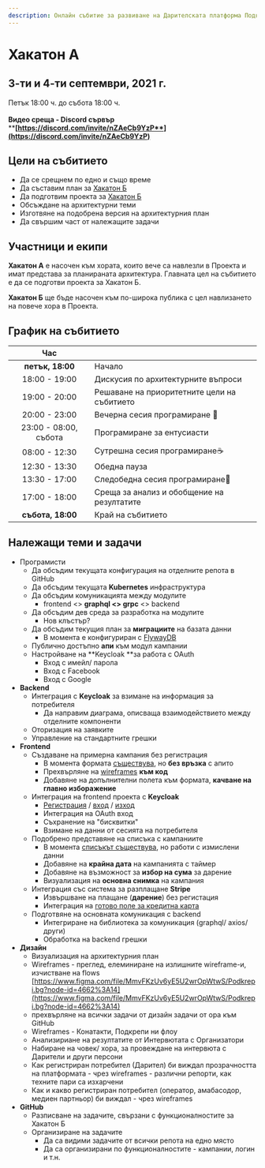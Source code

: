 ```yaml
---
description: Онлайн събитие за развиване на Дарителската платформа Подкрепи.бг
---
```


# Хакатон А

## 3-ти и 4-ти септември, 2021 г.

Петък 18:00 ч. до събота 18:00 ч.\
\
**Видео среща - Discord сървър**\
****[**https://discord.com/invite/nZAeCb9YzP**](https://discord.com/invite/nZAeCb9YzP)****

## Цели на събитието

* Да се срещнем по едно и също време
* Да съставим план за [Хакатон Б](hackaton-b.md)
* Да подготвим проекта за [Хакатон Б](hackaton-b.md)
* Обсъждане на архитектурни теми
* Изготвяне на подобрена версия на архитектурния план
* Да свършим част от належащите задачи

## Участници и екипи

**Хакатон А** е насочен към хората, които вече са навлезли в Проекта и имат представа за планираната архитектура. Главната цел на събитието е да се подготви проекта за Хакатон Б.

**Хакатон Б** ще бъде насочен към по-широка публика с цел навлизането на повече хора в Проекта.

## График на събитието

|          Час          |                                             |
| :-------------------: | ------------------------------------------- |
|    **петък, 18:00**   | Начало                                      |
|     18:00 - 19:00     | Дискусия по архитектурните въпроси          |
|     19:00 - 20:00     | Решаване на приоритетните цели на събитието |
|     20:00 - 23:00     | Вечерна сесия програмиране 🍻               |
| 23:00 - 08:00, събота | Програмиране за ентусиасти                  |
|     08:00 - 12:30     | Сутрешна сесия програмиране☕                |
|     12:30 - 13:30     | Обедна пауза                                |
|     13:30 - 17:00     | Следобедна сесия програмиране🥧             |
|     17:00 - 18:00     | Среща за анализ и обобщение на резултатите  |
|   **събота, 18:00**   | Край на събитието                           |

## Належащи теми и задачи

* Програмисти
  * Да обсъдим текущата конфигурация на отделните репота в GitHub
  * Да обсъдим текущата **Kubernetes** инфраструктура
  * Да обсъдим комуникацията между модулите
    * frontend <> **graphql <> grpc** <> backend
  * Да обсъдим дев среда за разработка на модулите
    * Нов клъстър?
  * Да обсъдим текущия план за **миграциите** на базата данни
    * В момента е конфигуриран с [FlywayDB](https://flywaydb.org)
  * Публично достъпно **апи** към модул кампании
  * Настройване на **Keycloak **за работа с OAuth
    * Вход с имейл/ парола
    * Вход с Facebook
    * Вход с Google
* **Backend**
  * Интеграция с **Keycloak** за взимане на информация за потребителя
    * Да направим диаграма, описваща взаимодействието между отделните компоненти
  * Оторизация на заявките
  * Управление на стандартните грешки
* **Frontend**
  * Създаване на примерна кампания без регистрация
    * В момента формата [съществува](https://podkrepi.bg/campaigns/create), но **без връзка** с апито
    * Прехвърляне на [wireframes](https://www.figma.com/file/MmvFKzUv6yE5U2wrOpWtwS/Podkrepi.bg?node-id=5055%3A21345) **към код**
    * Добавяне на допълнителни полета към формата, **качване на главно изборажение**
  * Интеграция на frontend проекта с **Keycloak**
    * [Регистрация](https://podkrepi.bg/register) / [вход](https://podkrepi.bg/login) / [изход](https://podkrepi.bg/logout)
    * Интеграция на OAuth вход
    * Съхранение на "бисквитки"
    * Взимане на данни от сесията на потребителя
  * Подобрено представяне на списъка с кампаниите
    * В момента [списъкът съществува](https://podkrepi.bg/campaigns), но работи с измислени данни
    * Добавяне на **крайна дата** на кампанията с таймер
    * Добавяне на възможност за **избор на сума** за дарение
    * Визуализация на **основна снимка** на кампания
  * Интеграция със система за разплащане **Stripe**
    * Извършване на плащане (**дарение**) без регистация
    * Интеграция на [готово поле за кредитна карта](https://stripe.com/docs/stripe-js/react)
  * Подготвяне на основната комуникация с backend
    * Интегриране на библиотека за комуникация (graphql/ axios/ други)
    * Обработка на backend грешки
* **Дизайн**
  * Визуализация на архитектурния план
  * Wireframes - преглед, елеминиранe на излишните wireframe-и, изчистване на flows [https://www.figma.com/file/MmvFKzUv6yE5U2wrOpWtwS/Podkrepi.bg?node-id=4662%3A14](https://www.figma.com/file/MmvFKzUv6yE5U2wrOpWtwS/Podkrepi.bg?node-id=4662%3A14)
  * прехвърляне на всички задачи от дизайн задачи от ора към GitHub
  * Wireframes - Конатакти, Подкрепи ни флоу
  * Анализириане на резултатите от Интервютата с Организатори
  * Набиране на човек/ хора, за провеждане на интервюта с Дарители и други персони
  * Как регистриран потребител (Дарител) би виждал прозрачността на платформата - чрез wireframes - различни репорти, как техните пари са изхарчени
  * Как и какво регистриран потребител (оператор, амабасодор, медиен партньор) би виждал - чрез wireframes 
* **GitHub**
  * Разписване на задачите, свързани с функционалностите за Хакатон Б
  * Организиране на задачите
    * Да са видими задачите от всички репота на едно място
    * Да са организирани по функционалностите - кампании, логин и т.н.

##
